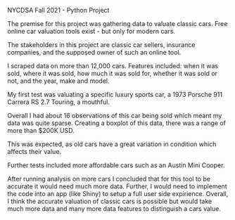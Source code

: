 NYCDSA Fall 2021 - Python Project

The premise for this project was gathering data to valuate classic cars. Free online car valuation tools exist - but only for modern cars.

The stakeholders in this project are classic car sellers, insurance companies, and the supposed owner of such an online tool.

I scraped data on more than 12,000 cars. Features included: when it was sold, where it was sold, how much it was sold for, whether it was sold
or not, and the year, make and model. 

My first test was valuating a specific luxury sports car, a 1973 Porsche 911 Carrera RS 2.7 Touring, a mouthful. 

Overall I had about 16 observations of this car being sold which meant my data was quite sparse. Creating a boxplot of this data, there was a range of more than $200K USD. 

This was expected, as old cars have a great variation in condition which affects their value.

Further tests included more affordable cars such as an Austin Mini Cooper. 

After running analysis on more cars I concluded that for this tool to be accurate it would need much more data. Further, I would need to implement the code
into an app (like Shiny) to setup a full user side expirience. Overall, I think the accurate valuation of classic cars is possible but would take much more data
and many more data features to distinguish a cars value. 

